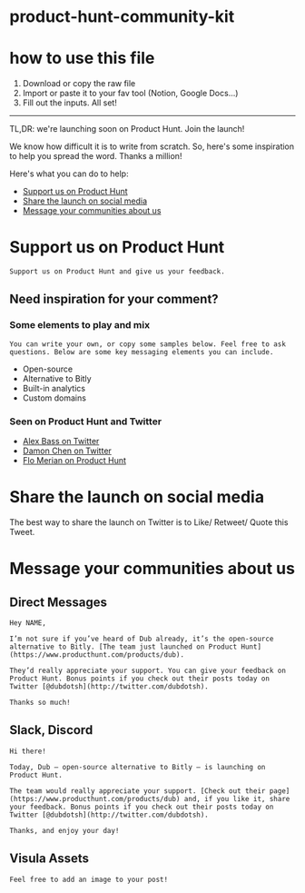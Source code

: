 # product-hunt-community-kit

# how to use this file

1. Download or copy the raw file
2. Import or paste it to your fav tool (Notion, Google Docs...)
3. Fill out the inputs. All set!

---

TL,DR: we're launching soon on Product Hunt. Join the launch!

We know how difficult it is to write from scratch. So, here's some inspiration to help you spread the word. Thanks a million!

Here's what you can do to help:

- [Support us on Product Hunt](#support-us-on-product-hunt)
- [Share the launch on social media](#share-the-launch-on-social-media)
- [Message your communities about us](#message-your-communities-about-us)

# Support us on Product Hunt

```
Support us on Product Hunt and give us your feedback.
```

## Need inspiration for your comment?

### Some elements to play and mix
```
You can write your own, or copy some samples below. Feel free to ask questions. Below are some key messaging elements you can include.
```
- Open-source
- Alternative to Bitly
- Built-in analytics
- Custom domains

### Seen on Product Hunt and Twitter
- [Alex Bass on Twitter](https://twitter.com/alexhbass/status/1657473320957227010)
- [Damon Chen on Twitter](https://twitter.com/damengchen/status/1582956754425421825)
- [Flo Merian on Product Hunt](https://www.producthunt.com/products/dub/reviews?review=590927)

# Share the launch on social media

The best way to share the launch on Twitter is to Like/ Retweet/ Quote this Tweet.

# Message your communities about us

## Direct Messages
```
Hey NAME, 

I’m not sure if you’ve heard of Dub already, it’s the open-source alternative to Bitly. [The team just launched on Product Hunt](https://www.producthunt.com/products/dub).

They’d really appreciate your support. You can give your feedback on Product Hunt. Bonus points if you check out their posts today on Twitter [@dubdotsh](http://twitter.com/dubdotsh).
 
Thanks so much!
```

## Slack, Discord
```
Hi there!

Today, Dub — open-source alternative to Bitly — is launching on Product Hunt.

The team would really appreciate your support. [Check out their page](https://www.producthunt.com/products/dub) and, if you like it, share your feedback. Bonus points if you check out their posts today on Twitter [@dubdotsh](http://twitter.com/dubdotsh).

Thanks, and enjoy your day!
```

## Visula Assets
```
Feel free to add an image to your post!
```
